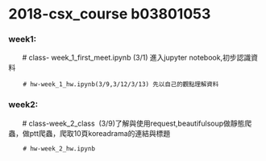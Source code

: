 # 2018-csx_course b03801053
### week1: 

        # class- week_1_first_meet.ipynb (3/1) 進入jupyter notebook,初步認識資料
        
        # hw-week_1_hw.ipynb(3/9,3/12/3/13) 先以自己的觀點理解資料
### week2:

        # class-week_2_class  (3/9)了解與使用request,beautifulsoup做靜態爬蟲，做ptt爬蟲，爬取10頁koreadrama的連結與標題
        
        # hw-week_2_hw.ipynb
